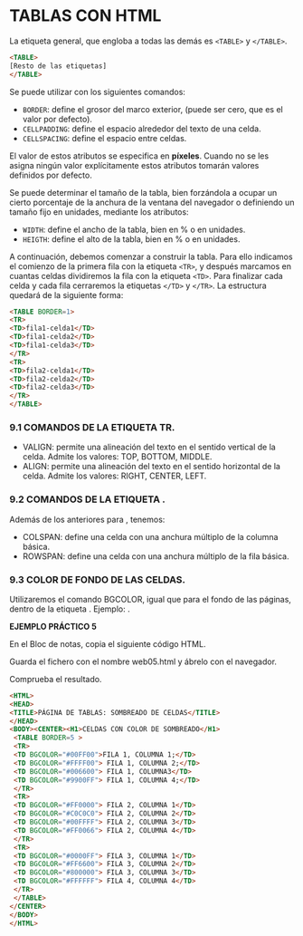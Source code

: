 # TABLAS CON HTML

La etiqueta general, que engloba a todas las demás es ``<TABLE>`` y ``</TABLE>``.
```html
<TABLE>
[Resto de las etiquetas]
</TABLE>
```

Se puede utilizar con los siguientes comandos:

- ``BORDER``: define el grosor del marco exterior, (puede ser cero, que es el valor
por defecto).
- ``CELLPADDING``: define el espacio alrededor del texto de una celda.
- ``CELLSPACING``: define el espacio entre celdas.

El valor de estos atributos se especifica en **píxeles**. Cuando no se les asigna
ningún valor explícitamente estos atributos tomarán valores definidos por defecto.

Se puede determinar el tamaño de la tabla, bien forzándola a ocupar un
cierto porcentaje de la anchura de la ventana del navegador o definiendo un
tamaño fijo en unidades, mediante los atributos:

- ``WIDTH``: define el ancho de la tabla, bien en % o en unidades.
- ``HEIGTH``: define el alto de la tabla, bien en % o en unidades.

A continuación, debemos comenzar a construir la tabla. Para ello indicamos el
comienzo de la primera fila con la etiqueta ``<TR>``, y después marcamos en cuantas celdas dividiremos la fila con la etiqueta ``<TD>``. Para finalizar cada celda y cada fila cerraremos la etiquetas ``</TD>`` y ``</TR>``. La estructura quedará de la siguiente forma:

```html
<TABLE BORDER=1>
<TR>
<TD>fila1-celda1</TD>
<TD>fila1-celda2</TD>
<TD>fila1-celda3</TD>
</TR>
<TR>
<TD>fila2-celda1</TD>
<TD>fila2-celda2</TD>
<TD>fila2-celda3</TD>
</TR>
</TABLE>
```

### 9.1 COMANDOS DE LA ETIQUETA TR.

- VALIGN: permite una alineación del texto en el sentido vertical de la celda.
Admite los valores: TOP, BOTTOM, MIDDLE.
- ALIGN: permite una alineación del texto en el sentido horizontal de la celda.
Admite los valores: RIGHT, CENTER, LEFT.

### 9.2 COMANDOS DE LA ETIQUETA <TD>.

Además de los anteriores para <TR>, tenemos:
- COLSPAN: define una celda con una anchura múltiplo de la columna básica.
- ROWSPAN: define una celda con una anchura múltiplo de la fila básica.

### 9.3 COLOR DE FONDO DE LAS CELDAS.

Utilizaremos el comando BGCOLOR, igual que para el fondo de las páginas,
dentro de la etiqueta <TD>.
Ejemplo: <TD BGCOLOR=“red”>.

**EJEMPLO PRÁCTICO 5**

En el Bloc de notas, copia el siguiente código HTML.

Guarda el fichero con el nombre web05.html y ábrelo con el navegador.

Comprueba el resultado.

```html
<HTML>
<HEAD>
<TITLE>PÁGINA DE TABLAS: SOMBREADO DE CELDAS</TITLE>
</HEAD>
<BODY><CENTER><H1>CELDAS CON COLOR DE SOMBREADO</H1>
 <TABLE BORDER=5 >
 <TR>
 <TD BGCOLOR="#00FF00">FILA 1, COLUMNA 1;</TD>
 <TD BGCOLOR="#FFFF00"> FILA 1, COLUMNA 2;</TD>
 <TD BGCOLOR="#006600"> FILA 1, COLUMNA3</TD>
 <TD BGCOLOR="#9900FF"> FILA 1, COLUMNA 4;</TD>
 </TR>
 <TR>
 <TD BGCOLOR="#FF0000"> FILA 2, COLUMNA 1</TD>
 <TD BGCOLOR="#C0C0C0"> FILA 2, COLUMNA 2</TD>
 <TD BGCOLOR="#00FFFF"> FILA 2, COLUMNA 3</TD>
 <TD BGCOLOR="#FF0066"> FILA 2, COLUMNA 4</TD>
 </TR>
 <TR>
 <TD BGCOLOR="#0000FF"> FILA 3, COLUMNA 1</TD>
 <TD BGCOLOR="#FF6600"> FILA 3, COLUMNA 2</TD>
 <TD BGCOLOR="#800000"> FILA 3, COLUMNA 3</TD>
 <TD BGCOLOR="#FFFFFF"> FILA 4, COLUMNA 4</TD>
 </TR>
 </TABLE>
</CENTER>
</BODY>
</HTML>
```